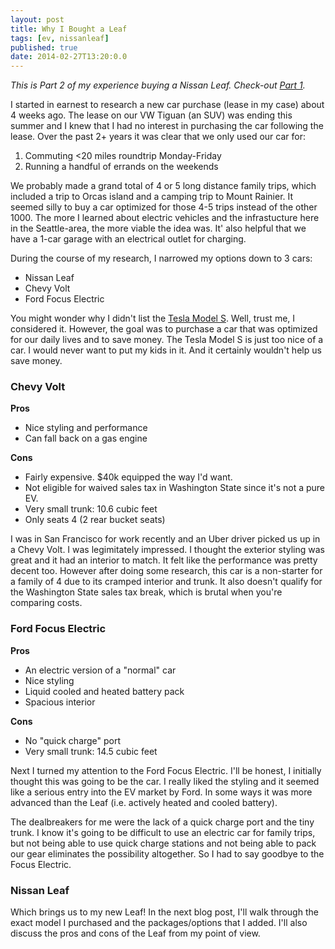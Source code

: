 ```yaml
---
layout: post
title: Why I Bought a Leaf
tags: [ev, nissanleaf]
published: true
date: 2014-02-27T13:20:0.0
---
```

*This is Part 2 of my experience buying a Nissan Leaf. Check-out [Part 1][1].*

I started in earnest to research a new car purchase (lease in my case) about 4 weeks ago. The lease on our VW Tiguan (an SUV) was ending this summer and I knew that I had no interest in purchasing the car following the lease. Over the past 2+ years it was clear that we only used our car for:

1. Commuting <20 miles roundtrip Monday-Friday
2. Running a handful of errands on the weekends

We probably made a grand total of 4 or 5 long distance family trips, which included a trip to Orcas island and a camping trip to Mount Rainier. It seemed silly to buy a car optimized for those 4-5 trips instead of the other 1000. The more I learned about electric vehicles and the infrastucture here in the Seattle-area, the more viable the idea was. It' also helpful that we have a 1-car garage with an electrical outlet for charging. 

During the course of my research, I narrowed my options down to 3 cars:

* Nissan Leaf
* Chevy Volt
* Ford Focus Electric

You might wonder why I didn't list the [Tesla Model S][2]. Well, trust me, I considered it. However, the goal was to purchase a car that was optimized for our daily lives and to save money. The Tesla Model S is just too nice of a car. I would never want to put my kids in it. And it certainly wouldn't help us save money. 

### Chevy Volt

**Pros**

* Nice styling and performance
* Can fall back on a gas engine

**Cons**

* Fairly expensive. $40k equipped the way I'd want.
* Not eligible for waived sales tax in Washington State since it's not a pure EV.
* Very small trunk: 10.6 cubic feet
* Only seats 4 (2 rear bucket seats)

I was in San Francisco for work recently and an Uber driver picked us up in a Chevy Volt. I was legimitately impressed. I thought the exterior styling was great and it had an interior to match. It felt like the performance was pretty decent too. However after doing some research, this car is a non-starter for a family of 4 due to its cramped interior and trunk. It also doesn't qualify for the Washington State sales tax break, which is brutal when you're comparing costs.

### Ford Focus Electric

**Pros**

* An electric version of a "normal" car
* Nice styling
* Liquid cooled and heated battery pack
* Spacious interior

**Cons**

* No "quick charge" port
* Very small trunk: 14.5 cubic feet

Next I turned my attention to the Ford Focus Electric. I'll be honest, I initially thought this was going to be the car. I really liked the styling and it seemed like a serious entry into the EV market by Ford. In some ways it was more advanced than the Leaf (i.e. actively heated and cooled battery). 

The dealbreakers for me were the lack of a quick charge port and the tiny trunk. I know it's going to be difficult to use an electric car for family trips, but not being able to use quick charge stations and not being able to pack our gear eliminates the possibility altogether. So I had to say goodbye to the Focus Electric.

### Nissan Leaf

Which brings us to my new Leaf! In the next blog post, I'll walk through the exact model I purchased and the packages/options that I added. I'll also discuss the pros and cons of the Leaf from my point of view.


[1]:/2014/02/25/ditching-the-suv-for-a-nissan-leaf/
[2]:http://www.teslamotors.com/models
